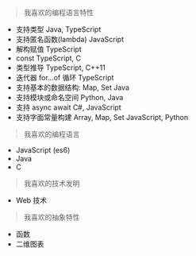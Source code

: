> 我喜欢的编程语言特性

* 支持类型 Java, TypeScript
* 支持匿名函数(lambda) JavaScript
* 解构赋值 TypeScript
* const TypeScript, C
* 类型推导 TypeScript, C++11
* 迭代器 for...of 循环 TypeScript
* 支持基本的数据结构: Map, Set Java
* 支持模块或命名空间 Python, Java
* 支持 async await C#, JavaScript
* 支持字面常量构建 Array, Map, Set JavaScript, Python

> 我喜欢的编程语言

* JavaScript (es6)
* Java
* C

> 我喜欢的技术发明

* Web 技术

> 我喜欢的抽象特性

* 函数
* 二维图表
